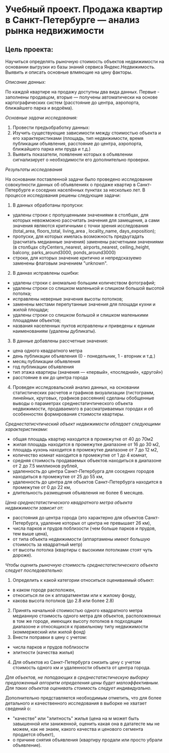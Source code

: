 # Учебный проект. Продажа квартир в Санкт-Петербурге — анализ рынка недвижимости

## Цель проекта:
Научиться определять рыночную стоимость объектов недвижимости на основании выгрузки из базы знаний сервиса Яндекс.Недвижимость. Выявить и описать основные влмяющие на цену факторы.

*Описание данных:*

По каждой квартире на продажу доступны два вида данных. Первые - заполнены продавцом, вторые — получены автоматически на основе картографических систем (расстояние до центра, аэропорта, ближайшего парка и водоёма).

*Основные задачи исследования:*

1. Провести предъобработку данных:
2. Изучить существующие зависимости между стоимостью объекта и его характеристиками (площадь, тип недвижимости, время публикации объявления, расстояние до центра, аэропорта, ближайшего парка или пруда и т.д.)
3. Выявить показатели, появление которых в объявлении сигнализирует о необходимости его дополнительно проверки.

*Результаты исследования*

На основании поставленной задачи было проведено исследование совокупности данных об объявлениях о продаже квартир в Санкт-Петербурге и соседних населённых пунктах за несколько лет. В процессе исследования решены следующие задачи:
1. В данных обработаны пропуски:
- удалены строки с пропущенными значениями в столбцах, для которых невожможно рассчитать значения для замещения, а сами значения являются критичными с точки зрения исследования (total_area, floors_total, living_area , locality_name, days_exposition);
- пропуски, для которых имелась возможность предъугадать (расчитать медианные значения) заменены расчетными значениями (в столбцах cityCenters_nearest, airports_nearest, ceiling_height, balcony, parks_around3000, ponds_around3000)
- строки, для которых значение критично и непредсказуемо заменены флаговым значением "unknown".
2. В даннах исправлены ошибки:
- удалены строки с аномально большим количеством фотографий;
- удалены строки со слишком маленькой и слишком большой высотой потолка;
- исправлены неверные значения высоты потолков;
- заменены местами перепутанные значения для площади кухни и жилой площади;
- удалены строки со слишком большой и слишком маленькими площадями объектов;
- названия населенных пуктов исправлены и приведены к единым наименованиям (удалены дубликаты).
3. В данные добавлены рассчетные значения:
- цена одного квадратного метра
- день публикации объявления (0 - понедельник, 1 - вторник и т.д.)
- месяц публикации объявления
- год публикации объявления
- тип этажа квартиры (значения — «первый», «последний», «другой»)
- расстояние в км до центра города
4. Проведен исследовальский анализ данных, на основании статистических расчетов и графиков визуализации (гистограмм, линейных, круговых, графиков рассеяния) сделаны обобщенные выводы о параметрах среднестатичтического объекта недвижимости, продаваемого в рассматриваемых городах и об особенностях формирования стоимости квартиры.

*Среднестатисчтический объект недвижимости обладает следующими характеристиками:*
- общая площадь квартир находится в промежутке от 40 до 70м2
- жилая площадь находится в промежутке диапазоне от 16 до 30 м2,
- площадь кухонь находится в промежутке диапазоне от 7 до 12 м2,
- количество комнат находится в промежутке от 1 до 4 комнат,
- средняя стоимость продаваемых объектов находиться в диапазоне от 2 до 7.5 миллионов рублей,
- удаленность до центра Санкт-Петербурга для соседних городов находиться в промежутке от 25 до 55 км,
- удаленность до центра для объектов Санкт-Петербурга находится в промежутке от 0 до 22 км,
- длительность размещения объявления не более 6 месяцев.

*Цена среднестатистического квадратного метра объекта недвижимости зависит от:*

- расстояния до центра города (это характерно для объектов Санкт-Петербурга, удаление которых от центра не превышает 26 км),
- числа парков и прудов поблизости (чем больше парков и прудов, тем выше цена),
- от типа объекта недвижимости (аппартамены имеют большую стоимость за квадратный метр)
- от высоты потолка (квартиры с высокими потолками стоят чуть дороже).

*Чтобы оценить рыночную стоимость среднестатистического объекта следует последовательно:*

1. Определить к какой категории относиться оцениваемый объект:
- в каком городе расположен,
- относиться ли он к аппаратментам или к жилому фонду,
- какова высота потолков (до 2.8 или более 2.8)
2. Принять начальной стоимостью одного квадратного метра медианную стоимость одного метра для объектов, расположенных в том же городе, имеющих высоту потолков в подходящем диапазоне и относящихся к правильному типу недвижимости (коммержеский или жилой фонд)
3. Внести поправки в цену с учетом:
- числа парков и прудов поблизости
- элитности (качества жилья)
4. Для объектов из Санкт-Петербурга снизить цену с учетом стоимость одного км и удаленности объекта от центра города.

*Для объектов, не попадающих в среднестатистическую выборку предложенный алгоритм определения цены будет малоэффективным. Для таких объектов оценивать стоимость следует индивидуально.*

Дополнительно представляется необходимым отметить, что для более детального и качественного исследования в выборке не хватает сведений о:
- "качестве" или "элитность" жилья (цена на м может быть завышенной или заниженной, оценить какая она в дататесте мы не можем, как не знаем, какого качества и ценового сегмента продается объект),
- о причине снятия объявления (квартиру продали или просто убрали объявление).
